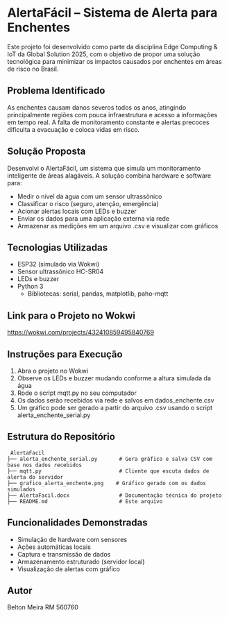 # AlertaFácil – Sistema de Alerta para Enchentes

Este projeto foi desenvolvido como parte da disciplina Edge Computing & IoT da Global Solution 2025, com o objetivo de propor uma solução tecnológica para minimizar os impactos causados por enchentes em áreas de risco no Brasil.

## Problema Identificado

As enchentes causam danos severos todos os anos, atingindo principalmente regiões com pouca infraestrutura e acesso a informações em tempo real. A falta de monitoramento constante e alertas precoces dificulta a evacuação e coloca vidas em risco.

## Solução Proposta

Desenvolvi o AlertaFácil, um sistema que simula um monitoramento inteligente de áreas alagáveis. A solução combina hardware e software para:

- Medir o nível da água com um sensor ultrassônico
- Classificar o risco (seguro, atenção, emergência)
- Acionar alertas locais com LEDs e buzzer
- Enviar os dados para uma aplicação externa via rede
- Armazenar as medições em um arquivo .csv e visualizar com gráficos

## Tecnologias Utilizadas

- ESP32 (simulado via Wokwi)
- Sensor ultrassônico HC-SR04
- LEDs e buzzer
- Python 3
  - Bibliotecas: serial, pandas, matplotlib, paho-mqtt

## Link para o Projeto no Wokwi

https://wokwi.com/projects/432410859495840769

## Instruções para Execução

1. Abra o projeto no Wokwi
2. Observe os LEDs e buzzer mudando conforme a altura simulada da água
3. Rode o script mqtt.py no seu computador
4. Os dados serão recebidos via rede e salvos em dados_enchente.csv
5. Um gráfico pode ser gerado a partir do arquivo .csv usando o script alerta_enchente_serial.py

## Estrutura do Repositório

```
 AlertaFacil
├── alerta_enchente_serial.py       # Gera gráfico e salva CSV com base nos dados recebidos
├── mqtt.py                         # Cliente que escuta dados de alerta do servidor
├── grafico_alerta_enchente.png    # Gráfico gerado com os dados simulados
├── AlertaFacil.docx                # Documentação técnica do projeto
├── README.md                       # Este arquivo
```

## Funcionalidades Demonstradas

- Simulação de hardware com sensores
- Ações automáticas locais
- Captura e transmissão de dados
- Armazenamento estruturado (servidor local)
- Visualização de alertas com gráfico

## Autor

Belton Meira  RM 560760
